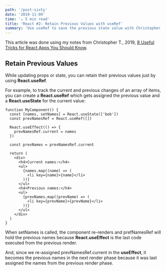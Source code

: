```yaml
---
path: '/post-sixty'
date: '2019-11-09'
time: '☕️ 5 min read'
title: 'React #2: Retain Previous Values with useRef'
summary: 'Use useRef to save the previous state value with Christopher T.'
---
```


This article was done using my notes from Christopher T., 2019, [8 Useful Tricks for React Apps You Should Know](https://jsmanifest.com/8-useful-tricks-in-react-you-should-know/).

## Retain Previous Values

While updating props or state, you can retain their previous values just by using **React.useRef**.

For example, to track the current and previous changes of an array of items, you can create a **React.useRef** which gets assigned the previous value and a **React.useState** for the current value:

```
function MyComponent() {
  const [names, setNames] = React.useState(['bob'])
  const prevNamesRef = React.useRef([])

  React.useEffect(() => {
    prevNamesRef.current = names
  })

  const prevNames = prevNamesRef.current

  return (
    <div>
      <h4>Current names:</h4>
      <ul>
        {names.map((name) => (
          <li key={name}>{name}</li>
        ))}
      </ul>
      <h4>Previous names:</h4>
      <ul>
        {prevNames.map((prevName) => (
          <li key={prevName}>{prevName}</li>
        ))}
      </ul>
    </div>
  )
}
```

When setNames is called, the component re-renders and prefNamesRef will hold the previous names because **React.useEffect** is the last code executed from the previous render.

And, since we re-assigned prevNamesRef.current in the **useEffect**, it becomes the previous names in the next render phase because it was last assigned the names from the previous render phase.
